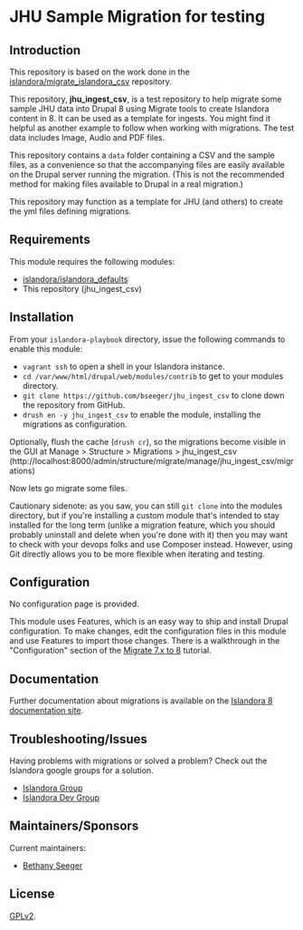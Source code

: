 # JHU Sample Migration for testing

## Introduction

This repository is based on the work done in the [islandora/migrate_islandora_csv](https://github.com/islandora/migrate_islandora_csv) repository.

This repository, __jhu_ingest_csv__, is a test repository to help migrate some sample JHU data into Drupal 8 using Migrate tools to create Islandora content in 8.  It can be used as a template for ingests.  You might find it helpful as another example to follow when working with migrations.  The test data includes Image, Audio and PDF files. 

This repository contains a `data` folder containing a CSV and the sample files, as a convenience so that the accompanying files are easily available on the Drupal server running the migration. (This is not the recommended method for making files available to Drupal in a real migration.)

This repository may function as a template for JHU (and others) to create the yml files defining migrations.

## Requirements

This module requires the following modules:

* [islandora/islandora_defaults](https://github.com/Islandora/islandora_defaults)
* This repository (jhu_ingest_csv)

## Installation

From your `islandora-playbook` directory, issue the following commands to enable this module:
- `vagrant ssh` to open a shell in your Islandora instance.
- `cd /var/www/html/drupal/web/modules/contrib` to get to your modules directory.
- `git clone https://github.com/bseeger/jhu_ingest_csv` to clone down the repository from GitHub.
- `drush en -y jhu_ingest_csv` to enable the module, installing the migrations as configuration.

Optionally, flush the cache (`drush cr`), so the migrations become visible in the GUI at Manage > Structure > Migrations > jhu_ingest_csv (http://localhost:8000/admin/structure/migrate/manage/jhu_ingest_csv/migrations)

Now lets go migrate some files.

Cautionary sidenote: as you saw, you can still `git clone` into the modules directory, but if you're installing a custom module that's intended to stay installed for the long term (unlike a migration feature, which you should probably uninstall and delete when you're done with it) then you may want to check with your devops folks and use Composer instead. However, using Git directly allows you to be more flexible when iterating and testing.

## Configuration

No configuration page is provided.

This module uses Features, which is an easy way to ship and install Drupal configuration. To make changes, edit the configuration files in this module and use Features to import those changes. There is a walkthrough in the "Configuration" section of the [Migrate 7.x to 8](https://github.com/Islandora-Devops/migrate_7x_claw) tutorial. 

## Documentation

Further documentation about migrations is available on the [Islandora 8 documentation site](https://islandora.github.io/documentation/).

## Troubleshooting/Issues

Having problems with migrations or solved a problem? Check out the Islandora google groups for a solution.

* [Islandora Group](https://groups.google.com/forum/?hl=en&fromgroups#!forum/islandora)
* [Islandora Dev Group](https://groups.google.com/forum/?hl=en&fromgroups#!forum/islandora-dev)

## Maintainers/Sponsors

Current maintainers:

* [Bethany Seeger](https://github.com/bseeger)

## License

[GPLv2](./LICENSE).
